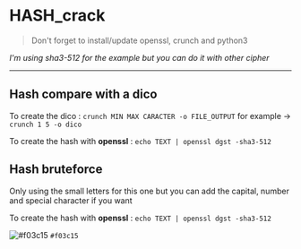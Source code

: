 # HASH_crack

> Don't forget to install/update openssl, crunch and python3

*I'm using sha3-512 for the example but you can do it with other cipher*

---

## Hash compare with a dico

To create the dico : `crunch MIN MAX CARACTER -o FILE_OUTPUT`
for example -> `crunch 1 5 -o dico`

To create the hash with **openssl** : `echo TEXT | openssl dgst -sha3-512`

## Hash bruteforce

Only using the small letters for this one but you can add the capital, number and special character if you want

To create the hash with **openssl** : `echo TEXT | openssl dgst -sha3-512`

![#f03c15](https://placehold.co/15x15/f03c15/f03c15.png) `#f03c15`
